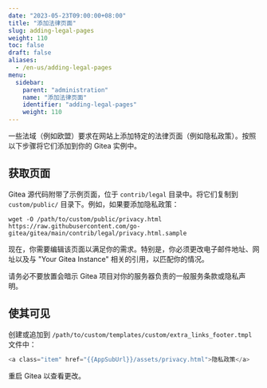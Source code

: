 ```yaml
---
date: "2023-05-23T09:00:00+08:00"
title: "添加法律页面"
slug: adding-legal-pages
weight: 110
toc: false
draft: false
aliases:
  - /en-us/adding-legal-pages
menu:
  sidebar:
    parent: "administration"
    name: "添加法律页面"
    identifier: "adding-legal-pages"
    weight: 110
---
```


一些法域（例如欧盟）要求在网站上添加特定的法律页面（例如隐私政策）。按照以下步骤将它们添加到你的 Gitea 实例中。

## 获取页面

Gitea 源代码附带了示例页面，位于 `contrib/legal` 目录中。将它们复制到 `custom/public/` 目录下。例如，如果要添加隐私政策：

```
wget -O /path/to/custom/public/privacy.html https://raw.githubusercontent.com/go-gitea/gitea/main/contrib/legal/privacy.html.sample
```

现在，你需要编辑该页面以满足你的需求。特别是，你必须更改电子邮件地址、网址以及与 "Your Gitea Instance" 相关的引用，以匹配你的情况。

请务必不要放置会暗示 Gitea 项目对你的服务器负责的一般服务条款或隐私声明。

## 使其可见

创建或追加到 `/path/to/custom/templates/custom/extra_links_footer.tmpl` 文件中：

```go
<a class="item" href="{{AppSubUrl}}/assets/privacy.html">隐私政策</a>
```

重启 Gitea 以查看更改。
